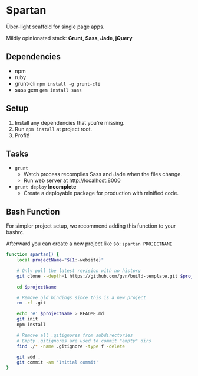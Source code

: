 # Spartan

Über-light scaffold for single page apps.

Mildly opinionated stack: **Grunt, Sass, Jade, jQuery**

## Dependencies

- npm
- ruby
- grunt-cli
`npm install -g grunt-cli`
- sass gem
`gem install sass`

## Setup

1. Install any dependencies that you're missing.
2. Run `npm install` at project root.
3. Profit!

## Tasks

- `grunt`
  - Watch process recompiles Sass and Jade when the files change.
  - Run web server at [http://localhost:8000](http://localhost:8000)
- `grunt deploy` **Incomplete**
  - Create a deployable package for production with minified code.


## Bash Function

For simpler project setup, we recommend adding this function to your bashrc.

Afterward you can create a new project like so: `spartan PROJECTNAME`

```bash
function spartan() {
    local projectName="${1:-website}"

    # Only pull the latest revision with no history
    git clone --depth=1 https://github.com/gvn/build-template.git $projectName

    cd $projectName

    # Remove old bindings since this is a new project
    rm -rf .git

    echo '#' $projectName > README.md
    git init
    npm install

    # Remove all .gitignores from subdirectories
    # Empty .gitignores are used to commit "empty" dirs
    find ./* -name .gitignore -type f -delete

    git add .
    git commit -am 'Initial commit'
}
```
